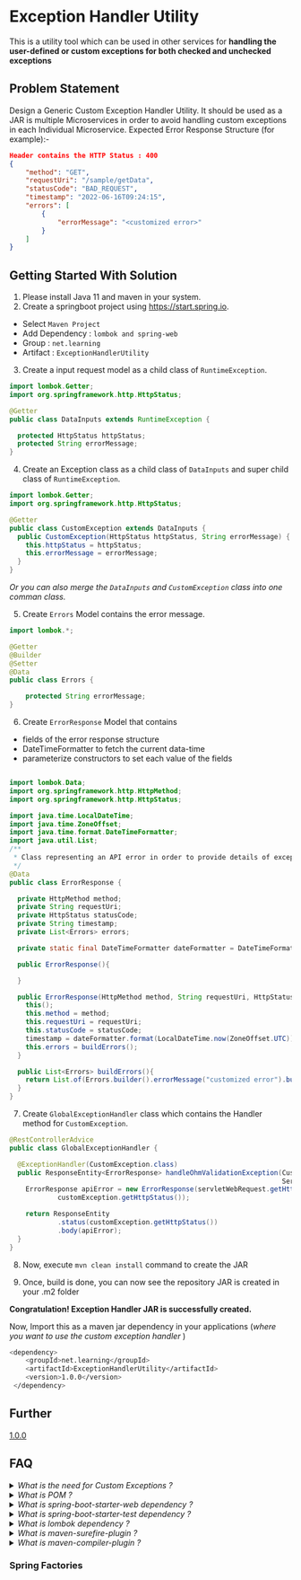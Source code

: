 # Exception Handler Utility

This is a utility tool which can be used in other services for **handling the user-defined or custom exceptions for both checked and unchecked exceptions**

## Problem Statement

Design a Generic Custom Exception Handler Utility.
It should be used as a JAR is multiple Microservices in order to avoid handling custom exceptions in each Individual Microservice. 
Expected Error Response Structure (for example):-
```json
Header contains the HTTP Status : 400
{
    "method": "GET",
    "requestUri": "/sample/getData",
    "statusCode": "BAD_REQUEST",
    "timestamp": "2022-06-16T09:24:15",
    "errors": [
        {
            "errorMessage": "<customized error>"
        }
    ]
}
```

## Getting Started With Solution


1. Please install Java 11 and maven in your system.
2. Create a springboot project using https://start.spring.io. <br>
* Select `Maven Project` 
* Add Dependency : `lombok and spring-web` 
* Group : `net.learning`
* Artifact : `ExceptionHandlerUtility`


3. Create a input request model as a child class of `RuntimeException`.
```java
import lombok.Getter;
import org.springframework.http.HttpStatus;

@Getter
public class DataInputs extends RuntimeException {

  protected HttpStatus httpStatus;
  protected String errorMessage;
} 
```
4. Create an Exception class as a child class of `DataInputs` and super child class of `RuntimeException`.
```java
import lombok.Getter;
import org.springframework.http.HttpStatus;

@Getter
public class CustomException extends DataInputs {
  public CustomException(HttpStatus httpStatus, String errorMessage) {
    this.httpStatus = httpStatus;
    this.errorMessage = errorMessage;
  }
}
```
<I>Or you can also merge the `DataInputs` and `CustomException` class into one comman class. </I>

5. Create `Errors` Model contains the error message.
```java
import lombok.*;

@Getter
@Builder
@Setter
@Data
public class Errors {

    protected String errorMessage;
}
```

6. Create `ErrorResponse` Model that contains 
* fields of the error response structure
* DateTimeFormatter to fetch the current data-time
* parameterize constructors to set each value of the fields
```java

import lombok.Data;
import org.springframework.http.HttpMethod;
import org.springframework.http.HttpStatus;

import java.time.LocalDateTime;
import java.time.ZoneOffset;
import java.time.format.DateTimeFormatter;
import java.util.List;
/**
 * Class representing an API error in order to provide details of exceptions thrown back to the client
 */
@Data
public class ErrorResponse {

  private HttpMethod method;
  private String requestUri;
  private HttpStatus statusCode;
  private String timestamp;
  private List<Errors> errors;

  private static final DateTimeFormatter dateFormatter = DateTimeFormatter.ofPattern("yyyy-MM-dd'T'HH:mm:ss");

  public ErrorResponse(){

  }

  public ErrorResponse(HttpMethod method, String requestUri, HttpStatus statusCode) {
    this();
    this.method = method;
    this.requestUri = requestUri;
    this.statusCode = statusCode;
    timestamp = dateFormatter.format(LocalDateTime.now(ZoneOffset.UTC));
    this.errors = buildErrors();
  }

  public List<Errors> buildErrors(){
    return List.of(Errors.builder().errorMessage("customized error").build());
  }
}
```

7. Create `GlobalExceptionHandler` class which contains the Handler method for `CustomException`.
```java
@RestControllerAdvice
public class GlobalExceptionHandler {

  @ExceptionHandler(CustomException.class)
  public ResponseEntity<ErrorResponse> handleOhmValidationException(CustomException customException,
                                                                    ServletWebRequest servletWebRequest) {
    ErrorResponse apiError = new ErrorResponse(servletWebRequest.getHttpMethod(), servletWebRequest.getRequest().getRequestURI(),
            customException.getHttpStatus());

    return ResponseEntity
            .status(customException.getHttpStatus())
            .body(apiError);
  }
} 
```

8. Now, execute `mvn clean install` command to create the JAR

9. Once, build is done, you can now see the repository JAR is created in your .m2 folder

**Congratulation! Exception Handler JAR is successfully created.** 

Now, Import this as a maven jar dependency in your applications
(_where you want to use the custom exception handler_ )
```bash
<dependency>
    <groupId>net.learning</groupId>
    <artifactId>ExceptionHandlerUtility</artifactId>
    <version>1.0.0</version>
 </dependency>
```

[//]: # (## References)

## Further

[1.0.0](https://github.com/KomalJayswal/Exception-Handler-Utlity/tree/version_1.0.0)

## FAQ

<details>
    <summary><I>What is the need for Custom Exceptions ?</I></summary>

Inbuilt Exceptions Handling Mechanism in Java covers almost all general exceptions that are bound to happen in programming.
However, we sometimes need to supplement these standard exceptions with our own

These are the main reasons for introducing custom exceptions :

- **Flexibility** : to Customize the Error Response Structure of all the Exsisting Standard Exceptions.

- **Business logic exceptions** : exceptions that are specific to the business logic and workflow. These help the application users or the developers understand what the exact problem is.
  To catch and provide specific treatment to a subset of existing Java exceptions.

- **Handles unchecked Exceptions** : For all the unknown exceptions, we can generalize them

- **New HTTP Status Series** : We can extend the HTTP status after 4XX and 5XX series
</details>

<details>
    <summary><I>What is POM ?</I></summary>
A Project Object Model or POM is the fundamental unit of work in Maven. It is an XML file that contains information about the project and configuration details used by Maven to build the project.
</details>

<details>
    <summary><I>What is spring-boot-starter-web dependency ?</I></summary>

Starter for building web, including RESTful, applications using Spring MVC. Uses Tomcat as the default embedded container.

```xml
<dependency>
    <groupId>org.springframework.boot</groupId>
    <artifactId>spring-boot-starter-web</artifactId>
</dependency>
```
</details>

<details>
    <summary><I>What is spring-boot-starter-test dependency ?</I></summary>

Starter for testing Spring Boot applications with libraries including JUnit Jupiter, Hamcrest and Mockito

```xml
<dependency>
    <groupId>org.springframework.boot</groupId>
    <artifactId>spring-boot-starter-test</artifactId>
</dependency>
```
</details>

<details>
    <summary><I>What is lombok dependency ?</I></summary>

Automatic generation of getters, setters, equals, hashCode and toString, and more!

```xml
<dependency>
    <groupId>org.projectlombok</groupId>
    <artifactId>lombok</artifactId>
</dependency>
```
</details>

<details>
    <summary><I>What is maven-surefire-plugin ?</I></summary>

The Surefire Plugin is used during the test phase of the build lifecycle to execute the unit tests of an application.

```xml
<plugin>
    <groupId>org.apache.maven.plugins</groupId>
    <artifactId>maven-surefire-plugin</artifactId>
</plugin>
```
</details>

<details>
    <summary><I>What is maven-compiler-plugin ?</I></summary>

The Compiler Plugin is used to compile the sources of your project. <br>
This plugin has two goals (which are already bound to specific phases of the default lifecycle) : <br>
* compile – compile main source files. <br>
* testCompile – compile test source files

```xml
<plugin>
    <groupId>org.apache.maven.plugins</groupId>
    <artifactId>maven-compiler-plugin</artifactId>
</plugin>
```
</details>

### Spring Factories








